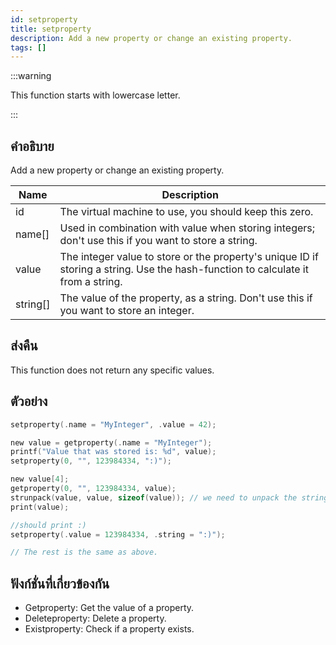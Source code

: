 ```yaml
---
id: setproperty
title: setproperty
description: Add a new property or change an existing property.
tags: []
---
```


:::warning

This function starts with lowercase letter.

:::

## คำอธิบาย

Add a new property or change an existing property.

| Name     | Description                                                                                                                      |
| -------- | -------------------------------------------------------------------------------------------------------------------------------- |
| id       | The virtual machine to use, you should keep this zero.                                                                           |
| name[]   | Used in combination with value when storing integers; don't use this if you want to store a string.                              |
| value    | The integer value to store or the property's unique ID if storing a string. Use the hash-function to calculate it from a string. |
| string[] | The value of the property, as a string. Don't use this if you want to store an integer.                                          |

## ส่งคืน

This function does not return any specific values.

## ตัวอย่าง

```c
setproperty(.name = "MyInteger", .value = 42);

new value = getproperty(.name = "MyInteger");
printf("Value that was stored is: %d", value);
setproperty(0, "", 123984334, ":)");

new value[4];
getproperty(0, "", 123984334, value);
strunpack(value, value, sizeof(value)); // we need to unpack the string first
print(value);

//should print :)
setproperty(.value = 123984334, .string = ":)");

// The rest is the same as above.
```

## ฟังก์ชั่นที่เกี่ยวข้องกัน

- Getproperty: Get the value of a property.
- Deleteproperty: Delete a property.
- Existproperty: Check if a property exists.
